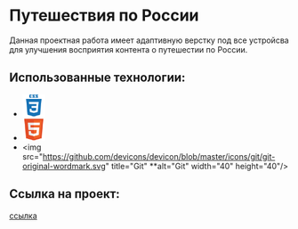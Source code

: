 # Путешествия по России

Данная проектная работа имеет адаптивную верстку под все устройсва для улучшения восприятия контента о путешестии по России.

## Использованные технологии:

- <img src="https://github.com/devicons/devicon/blob/master/icons/css3/css3-plain-wordmark.svg"  title="CSS3" alt="CSS" width="40" height="40"/>&nbsp;
- <img src="https://github.com/devicons/devicon/blob/master/icons/html5/html5-original.svg" title="HTML5" alt="HTML" width="40" height="40"/>&nbsp;
- <img src="https://github.com/devicons/devicon/blob/master/icons/git/git-original-wordmark.svg" title="Git" **alt="Git" width="40" height="40"/>
</div>

## Ссылка на проект:

[ссылка]([https://doka.guide](https://sporyshevsavelii.github.io/russian-travel/))

